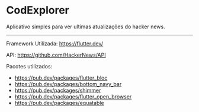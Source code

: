 # CodExplorer

Aplicativo simples para ver ultimas atualizações do hacker news.

--------------------------

Framework Utilizada:
https://flutter.dev/

API:
https://github.com/HackerNews/API

Pacotes utilizados:
 - https://pub.dev/packages/flutter_bloc
 - https://pub.dev/packages/bottom_navy_bar
 - https://pub.dev/packages/shimmer
 - https://pub.dev/packages/flutter_open_browser
 - https://pub.dev/packages/equatable

